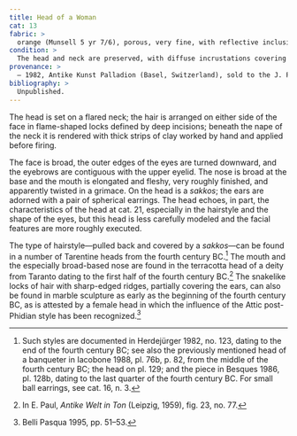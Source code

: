 ```yaml
---
title: Head of a Woman
cat: 13
fabric: >
  orange (Munsell 5 yr 7/6), porous, very fine, with reflective inclusions; the surface is covered with a layer of diluted clay.
condition: > 
  The head and neck are preserved, with diffuse incrustations covering the entire surface; there is a crack along the neck and the right cheek; a number of locks of hair in the back have been detached.
provenance: > 
  – 1982, Antike Kunst Palladion (Basel, Switzerland), sold to the J. Paul Getty Museum, 1982.
bibliography: >
  Unpublished.
---
```

The head is set on a flared neck; the hair is arranged on either side of
the face in flame-shaped locks defined by deep incisions; beneath the
nape of the neck it is rendered with thick strips of clay worked by hand
and applied before firing.

The face is broad, the outer edges of the eyes are turned downward, and
the eyebrows are contiguous with the upper eyelid. The nose is broad at
the base and the mouth is elongated and fleshy, very roughly finished,
and apparently twisted in a grimace. On the head is a *sakkos*; the ears
are adorned with a pair of spherical earrings. The head echoes, in part,
the characteristics of the head at cat. 21, especially in the hairstyle
and the shape of the eyes, but this head is less carefully modeled and
the facial features are more roughly executed.

The type of hairstyle—pulled back and covered by a *sakkos*—can be found
in a number of Tarentine heads from the fourth century <span
class="smcaps">BC.</span>[^1] The mouth and the
especially broad-based nose are found in the terracotta head of a deity
from Taranto dating to the first half of the fourth century <span
class="smcaps">BC.</span>[^2] The snakelike locks of
hair with sharp-edged ridges, partially covering the ears, can also be
found in marble sculpture as early as the beginning of the fourth
century <span class="smcaps">BC</span>, as is attested
by a female head in which the influence of the Attic post-Phidian style
has been recognized.[^3]

[^1]: Such styles are documented in <span
    class="smcaps">Herdejürger</span> 1982, no. 123,
    dating to the end of the fourth century <span
    class="smcaps">BC</span>; see also the previously
    mentioned head of a banqueter in <span
    class="smcaps">Iacobone</span> 1988, pl. 76b, p.
    82, from the middle of the fourth century <span
    class="smcaps">BC;</span> the head on pl. 129; and
    the piece in <span class="smcaps">Besques</span>
    1986, pl. 128b, dating to the last quarter of the fourth century
    <span class="smcaps">BC.</span> For small ball
    earrings, see cat. 16, n. 3.

[^2]: In E. Paul, *Antike Welt in Ton* (Leipzig, 1959), fig. 23, no. 77.

[^3]: <span class="smcaps">Belli Pasqua</span> 1995,
    pp. 51–53.
